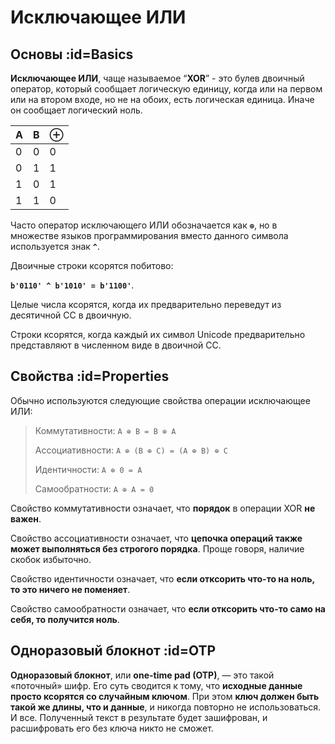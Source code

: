 # Исключающее ИЛИ

## Основы :id=Basics

**Исключающее ИЛИ**, чаще называемое “**XOR**” - это булев двоичный оператор,
который сообщает логическую единицу, когда или на первом или на втором входе,
но не на обоих, есть логическая единица. Иначе он сообщает логический ноль.

  A  |  B  |  ⊕
-----|-----|-----
  0  |  0  |  0
  0  |  1  |  1
  1  |  0  |  1
  1  |  1  |  0

Часто оператор исключающего ИЛИ обозначается как **``⊕``**, но в множестве языков программирования вместо данного символа используется знак **``^``**.

Двоичные строки ксорятся побитово:

**`` b'0110' ^ b'1010' = b'1100' ``**.

Целые числа ксорятся, когда их предварительно переведут из десятичной СС в двоичную.

Строки ксорятся, когда каждый их символ Unicode предварительно представляют в численном виде в двоичной СС.

## Свойства :id=Properties

Обычно используются следующие свойства операции исключающее ИЛИ:

> Коммутативности: ``A ⊕ B = B ⊕ A``
>
> Ассоциативности: ``A ⊕ (B ⊕ C) = (A ⊕ B) ⊕ C``
>
> Идентичности: ``A ⊕ 0 = A``
>
> Самообратности: ``A ⊕ A = 0``

Свойство коммутативности означает, что **порядок** в операции XOR **не важен**.

Свойство ассоциативности означает, что **цепочка операций также может выполняться без строгого порядка**. Проще говоря, наличие скобок избыточно.

Свойство идентичности означает, что **если отксорить что-то на ноль, то это ничего не поменяет**.

Свойство самообратности означает, что **если отксорить что-то само на себя, то получится ноль**.

## Одноразовый блокнот :id=OTP

**Одноразовый блокнот**, или **one-time pad (OTP)**, — это такой «поточный» шифр.
Его суть сводится к тому, что **исходные данные просто ксорятся со случайным ключом**.
При этом **ключ должен быть такой же длины, что и данные**, и никогда повторно не использоваться. И все.
Полученный текст в результате будет зашифрован, и расшифровать его без ключа никто не сможет.
